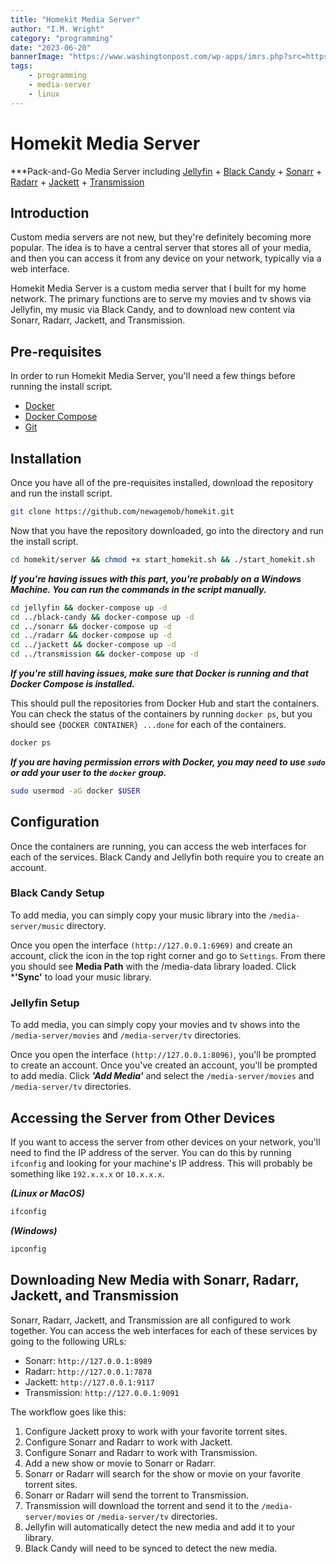 ```yaml
---
title: "Homekit Media Server"
author: "I.M. Wright"
category: "programming"
date: "2023-06-20"
bannerImage: "https://www.washingtonpost.com/wp-apps/imrs.php?src=https://arc-anglerfish-washpost-prod-washpost.s3.amazonaws.com/public/W2I6OCDQIMI6VIKWABELMLG3KE.jpg&w=1484"
tags:
    - programming
    - media-server
    - linux
---
```


# Homekit Media Server

***Pack-and-Go Media Server including [Jellyfin]() + [Black Candy]() + [Sonarr]() + [Radarr]() + [Jackett]() + [Transmission]()

## Introduction

Custom media servers are not new, but they're definitely becoming more popular. The idea is to have a central server that stores all of your media, and then you can access it from any device on your network, typically via a web interface.

Homekit Media Server is a custom media server that I built for my home network. The primary functions are to serve my movies and tv shows via Jellyfin, my music via Black Candy, and to download new content via Sonarr, Radarr, Jackett, and Transmission.

## Pre-requisites

In order to run Homekit Media Server, you'll need a few things before running the install script.

- [Docker](https://docs.docker.com/get-docker/)
- [Docker Compose](https://docs.docker.com/compose/install/)
- [Git](https://git-scm.com/book/en/v2/Getting-Started-Installing-Git)

## Installation

Once you have all of the pre-requisites installed, download the repository and run the install script.

```bash
git clone https://github.com/newagemob/homekit.git
```

Now that you have the repository downloaded, go into the directory and run the install script.

```bash
cd homekit/server && chmod +x start_homekit.sh && ./start_homekit.sh
```

***If you're having issues with this part, you're probably on a Windows Machine. You can run the commands in the script manually.***

```bash
cd jellyfin && docker-compose up -d
cd ../black-candy && docker-compose up -d
cd ../sonarr && docker-compose up -d
cd ../radarr && docker-compose up -d
cd ../jackett && docker-compose up -d
cd ../transmission && docker-compose up -d
```

***If you're still having issues, make sure that Docker is running and that Docker Compose is installed.***

This should pull the repositories from Docker Hub and start the containers. You can check the status of the containers by running `docker ps`, but you should see `{DOCKER CONTAINER} ...done` for each of the containers. 

```bash
docker ps
```

***If you are having permission errors with Docker, you may need to use `sudo` or add your user to the `docker` group.***

```bash
sudo usermod -aG docker $USER
```

## Configuration

Once the containers are running, you can access the web interfaces for each of the services. Black Candy and Jellyfin both require you to create an account.

### Black Candy Setup

To add media, you can simply copy your music library into the `/media-server/music` directory.

Once you open the interface `(http://127.0.0.1:6969)` and create an account, click the icon in the top right corner and go to `Settings`. From there you should see **Media Path** with the /media-data library loaded. Click ***'Sync'** to load your music library.

### Jellyfin Setup

To add media, you can simply copy your movies and tv shows into the `/media-server/movies` and `/media-server/tv` directories.

Once you open the interface `(http://127.0.0.1:8096)`, you'll be prompted to create an account. Once you've created an account, you'll be prompted to add media. Click ***'Add Media'*** and select the `/media-server/movies` and `/media-server/tv` directories.

## Accessing the Server from Other Devices

If you want to access the server from other devices on your network, you'll need to find the IP address of the server. You can do this by running `ifconfig` and looking for your machine's IP address. This will probably be something like `192.x.x.x` or `10.x.x.x`.

***(Linux or MacOS)***
```bash
ifconfig
```

***(Windows)***
```bash
ipconfig
```

## Downloading New Media with Sonarr, Radarr, Jackett, and Transmission

Sonarr, Radarr, Jackett, and Transmission are all configured to work together. You can access the web interfaces for each of these services by going to the following URLs:

- Sonarr: `http://127.0.0.1:8989`
- Radarr: `http://127.0.0.1:7878`
- Jackett: `http://127.0.0.1:9117`
- Transmission: `http://127.0.0.1:9091`

The workflow goes like this:

1. Configure Jackett proxy to work with your favorite torrent sites.
2. Configure Sonarr and Radarr to work with Jackett.
3. Configure Sonarr and Radarr to work with Transmission.
4. Add a new show or movie to Sonarr or Radarr.
5. Sonarr or Radarr will search for the show or movie on your favorite torrent sites.
6. Sonarr or Radarr will send the torrent to Transmission.
7. Transmission will download the torrent and send it to the `/media-server/movies` or `/media-server/tv` directories.
8. Jellyfin will automatically detect the new media and add it to your library.
9. Black Candy will need to be synced to detect the new media.
